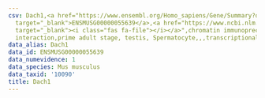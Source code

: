 ```yaml
---
csv: Dach1,<a href="https://www.ensembl.org/Homo_sapiens/Gene/Summary?db=core;g=ENSMUSG00000055639"
  target="_blank">ENSMUSG00000055639</a>,<a href="https://www.ncbi.nlm.nih.gov/pubmed/25450459"
  target="_blank"><i class="fas fa-file"></i></a>",chromatin immunoprecipitation assay,direct
  interaction,prime adult stage, testis, Spermatocyte,,,transcriptional regulation,
data_alias: Dach1
data_id: ENSMUSG00000055639
data_numevidence: 1
data_species: Mus musculus
data_taxid: '10090'
title: Dach1
---
```

